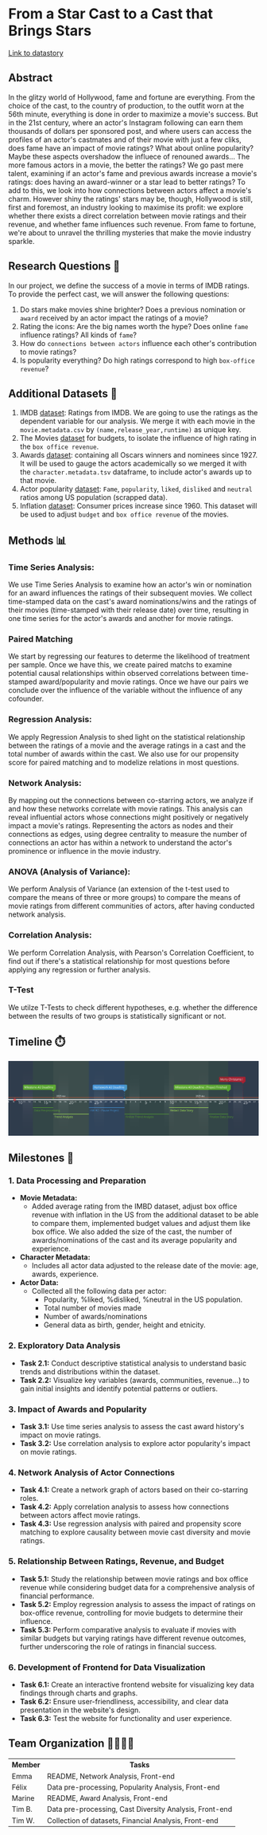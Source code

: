 # From a Star Cast to a Cast that Brings Stars

[Link to datastory](https://thetayne.github.io/)

## Abstract

In the glitzy world of Hollywood, fame and fortune are everything. From the choice of the cast, to the country of production, to the outfit worn at the 56th minute, everything is done in order to maximize a movie's success. But in the 21st century, where an actor's Instagram following can earn them thousands of dollars per sponsored post, and where users can access the profiles of an actor's castmates and of their movie with just a few cliks, does fame have an impact of movie ratings? What about online popularity? Maybe these aspects overshadow the influece of renouned awards... The more famous actors in a movie, the better the ratings?
We go past mere talent, examining if an actor's fame and previous awards increase a movie's ratings: does having an award-winner or a star lead to better ratings? To add to this, we look into how connections between actors affect a movie's charm.
However shiny the ratings' stars may be, though, Hollywood is still, first and foremost, an industry looking to maximise its profit: we explore whether there exists a direct correlation between movie ratings and their revenue, and whether fame influences such revenue. 
From fame to fortune, we're about to unravel the thrilling mysteries that make the movie industry sparkle. 

## Research Questions 🤨
In our project, we define the success of a movie in terms of IMDB ratings. To provide the perfect cast, we will answer the following questions:

1. Do stars make movies shine brighter? Does a previous nomination or `award` received by an actor impact the ratings of a movie?
2. Rating the icons: Are the big names worth the hype? Does online `fame` influence ratings? All kinds of `fame`?
3. How do `connections between actors` influence each other's contribution to movie ratings?
4. Is popularity everything? Do high ratings correspond to high `box-office revenue`?

## Additional Datasets 💽
1. IMDB [dataset](https://developer.imdb.com/non-commercial-datasets/): Ratings from IMDB. We are going to use the ratings as the dependent variable for our analysis. We merge it with each movie in the `movie.metadata.csv` by `(name,release_year,runtime)` as unique key.
2. The Movies [dataset](https://www.kaggle.com/datasets/rounakbanik/the-movies-dataset?resource=download&select=movies_metadata.csv) for budgets, to isolate the influence of high rating in the `box office revenue`.
3. Awards [dataset](https://datahub.io/rufuspollock/oscars-nominees-and-winners#resource-oscars-nominees-and-winners_zip): containing all Oscars winners and nominees since 1927. It will be used to gauge the actors academically so we merged it with the `character.metadata.tsv` dataframe, to include actor's awards up to that movie.
4. Actor popularity [dataset](https://today.yougov.com/ratings/entertainment/fame/all-time-actors-actresses/all): `Fame`, `popularity`, `liked`, `disliked` and `neutral` ratios among US population (scrapped data).
5. Inflation [dataset](https://data.worldbank.org/indicator/FP.CPI.TOTL.ZG?end=2022&start=1960&view=chart): Consumer prices increase since 1960. This dataset will be used to adjust `budget` and `box office revenue` of the movies.

## Methods 📊 

### Time Series Analysis:  
We use Time Series Analysis to examine how an actor's win or nomination for an award influences the ratings of their subsequent movies. We collect time-stamped data on the cast's award nominations/wins and the ratings of their movies (time-stamped with their release date) over time, resulting in one time series for the actor's awards and another for movie ratings.

### Paired Matching
We start by regressing our features to determe the likelihood of treatment per sample. Once we have this, we create paired matchs to examine potential causal relationships within observed correlations between time-stamped award/popularity and movie ratings. Once we have our pairs we conclude over the influence of the variable without the influence of any cofounder.

### Regression Analysis:
We apply Regression Analysis to shed light on the statistical relationship between the ratings of a movie and the average ratings in a cast and the total number of awards within the cast. We also use for our propensity score for paired matching and to modelize relations in most questions. 

### Network Analysis: 
By mapping out the connections between co-starring actors, we analyze if and how these networks correlate with movie ratings. This analysis can reveal influential actors whose connections might positively or negatively impact a movie's ratings. Representing the actors as nodes and their connections as edges, using degree centrality to measure the number of connections an actor has within a network to understand the actor's prominence or influence in the movie industry.    

### ANOVA (Analysis of Variance): 
We perform Analysis of Variance (an extension of the t-test used to compare the means of three or more groups) to compare the means of movie ratings from different communities of actors, after having conducted network analysis.

### Correlation Analysis: 
We perform Correlation Analysis, with Pearson's Correlation Coefficient, to find out if there's a statistical relationship for most questions before applying any regression or further analysis. 

### T-Test
We utilze T-Tests to check different hypotheses, e.g. whether the difference between the results of two groups is statistically significant or not.

## Timeline ⏱️
![Shine Bright Like Adamon](img/timeline.png)

## Milestones 🗿

### 1. Data Processing and Preparation
- **Movie Metadata:**
  - Added average rating from the IMBD dataset, adjust box office revenue with inflation in the US from the additional dataset to be able to compare them, implemented budget values and adjust them like box office. We also added the size of the cast, the number of awards/nominations of the cast and its average popularity and experience.
- **Character Metadata:**
  - Includes all actor data adjusted to the release date of the movie: age, awards, experience.
- **Actor Data:**
  - Collected all the following data per actor:
    - Popularity, %liked, %disliked, %neutral in the US population.
    - Total number of movies made
    - Number of awards/nominations
    - General data as birth, gender, height and etnicity.	

### 2. Exploratory Data Analysis
- **Task 2.1:** Conduct descriptive statistical analysis to understand basic trends and distributions within the dataset.
- **Task 2.2:** Visualize key variables (awards, communities, revenue...) to gain initial insights and identify potential patterns or outliers.

### 3. Impact of Awards and Popularity
- **Task 3.1:** Use time series analysis to assess the cast award history's impact on movie ratings.
- **Task 3.2:** Use correlation analysis to explore actor popularity's impact on movie ratings.

### 4. Network Analysis of Actor Connections
- **Task 4.1:** Create a network graph of actors based on their co-starring roles.
- **Task 4.2:** Apply correlation analysis to assess how connections between actors affect movie ratings.
- **Task 4.3:** Use regression analysis with paired and propensity score matching to explore causality between movie cast diversity and movie ratings.

### 5. Relationship Between Ratings, Revenue, and Budget
- **Task 5.1:**  Study the relationship between movie ratings and box office revenue while considering budget data for a comprehensive analysis of financial performance.
- **Task 5.2:**  Employ regression analysis to assess the impact of ratings on box-office revenue, controlling for movie budgets to determine their influence.
- **Task 5.3:**  Perform comparative analysis to evaluate if movies with similar budgets but varying ratings have different revenue outcomes, further underscoring the role of ratings in financial success.

### 6. Development of Frontend for Data Visualization
- **Task 6.1:** Create an interactive frontend website for visualizing key data findings through charts and graphs.
- **Task 6.2:** Ensure user-friendliness, accessibility, and clear data presentation in the website's design.
- **Task 6.3:** Test the website for functionality and user experience.

## Team Organization 👨‍👩‍👧‍👦
<!DOCTYPE html>
<html lang="en">
<head>
  <meta charset="UTF-8">
  <meta name="viewport" content="width=device-width, initial-scale=1.0">
</head>
<body>

  <table>
    <tr>
      <th>Member</th>
      <th>Tasks</th>
    </tr>
    <tr>
      <td>Emma</td>
      <td>README, Network Analysis, Front-end</td>
    </tr>
    <tr>
      <td>Félix</td>
      <td>Data pre-processing, Popularity Analysis, Front-end</td>
    </tr>
    <tr>
      <td>Marine</td>
      <td>README, Award Analysis, Front-end</td>
    </tr>
    <tr>
      <td>Tim B.</td>
      <td>Data pre-processing, Cast Diversity Analysis, Front-end</td>
    </tr>
    <tr>
      <td>Tim W.</td>
      <td>Collection of datasets, Financial Analysis, Front-end</td>
    </tr>
  </table>

</body>
</html>
